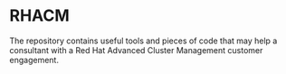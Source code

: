 # RHACM

The repository contains useful tools and pieces of code that may help a consultant with a Red Hat Advanced Cluster Management customer engagement.
